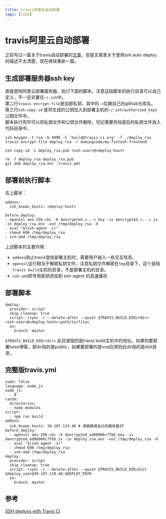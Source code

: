 ```yaml
---
title: travis阿里云自动部署
tags: [CICD]
---
```

# travis阿里云自动部署
之前写过一篇关于travis自动部署的[文章](https://blog.gunxueqiu.site/2018/05/15/2018-05-15-github_travis_coveralls%E8%87%AA%E5%8A%A8%E9%9B%86%E6%88%90%E8%87%AA%E5%8A%A8%E9%83%A8%E7%BD%B2/)，但是文章里关于使用ssh auto deploy的描述不太清楚，现在继续重新一篇。
## 生成部署服务器ssh key
直接登陆阿里云部署服务器，执行下面的脚本。注意这段脚本的执行目录可以自己定义，不一定非要在`~/.ssh`中。  
第二行`travis encrypt-file`是加密私钥，其中的`-r`后跟自己的github仓库名。   
第三行`ssh-copy-id` 是将生成的公钥加入到部署主机的`~/.ssh/authorized_keys`公钥文件中。  
脚本执行完毕可以将私钥文件和公钥文件删除，切记需要将加密后的私钥文件放入代码目录中。




```
ssh-keygen -t rsa -b 4096 -C 'build@travis-ci.org' -f ./deploy_rsa
travis encrypt-file deploy_rsa -r dumingcode/my-fintech-frontend

ssh-copy-id -i deploy_rsa.pub <ssh-user>@<deploy-host>

rm -f deploy_rsa deploy_rsa.pub
git add deploy_rsa.enc .travis.yml
```


## 部署前执行脚本  
先上脚本： 
```
addons:
  ssh_known_hosts: <deploy-host>

before_deploy:
- openssl aes-256-cbc -K $encrypted_<...>_key -iv $encrypted_<...>_iv -in deploy_rsa.enc -out /tmp/deploy_rsa -d
- eval "$(ssh-agent -s)"
- chmod 600 /tmp/deploy_rsa
- ssh-add /tmp/deploy_rsa
```
上述脚本的主要作用：
- `addons`防止travis登陆部署主机时，需要用户输入一些交互信息。
- `openssl`这行相当于解密私钥文件，注意私钥文件解密在`tmp`目录下，这个是指`travis build`主机的目录，不是部署主机的目录。
- `ssh-add`把专用密钥添加到 ssh-agent 的高速缓存
## 部署脚本
```
deploy:
  provider: script
  skip_cleanup: true
  script: rsync -r --delete-after --quiet $TRAVIS_BUILD_DIR/<dir> <ssh-user>@<deploy-host>:path/to/files
  on:
    branch: master
```
`$TRAVIS_BUILD_DIR/<dir>` 此目录指的是travis build主机中的地址，如果你要部署hexo博客，那dir指的是public，如果要部署的是vue应用则此dir指的是dist目录。


## 完整版travis.yml

```
sudo: false
language: node_js
node_js:
  - 8
cache:
  directories:
  - node_modules
script:
  - npm run build
addons:
  ssh_known_hosts: 39.107.119.46 # 请替换成自己的服务器IP
before_deploy: 
  - openssl aes-256-cbc -K $encrypted_ed86006c7fbb_key -iv $encrypted_ed86006c7fbb_iv -in deploy_rsa.enc -out /tmp/deploy_rsa -d
  - eval "$(ssh-agent -s)"
  - chmod 600 /tmp/deploy_rsa
  - ssh-add /tmp/deploy_rsa
deploy:
  provider: script
  skip_cleanup: true
  script: rsync -r --delete-after --quiet $TRAVIS_BUILD_DIR/dist $deploy_user@39.107.119.46:$DEPLOY_PATH
  on:
    branch: master
```









## 参考
[SSH deploys with Travis CI](https://oncletom.io/2016/travis-ssh-deploy/)